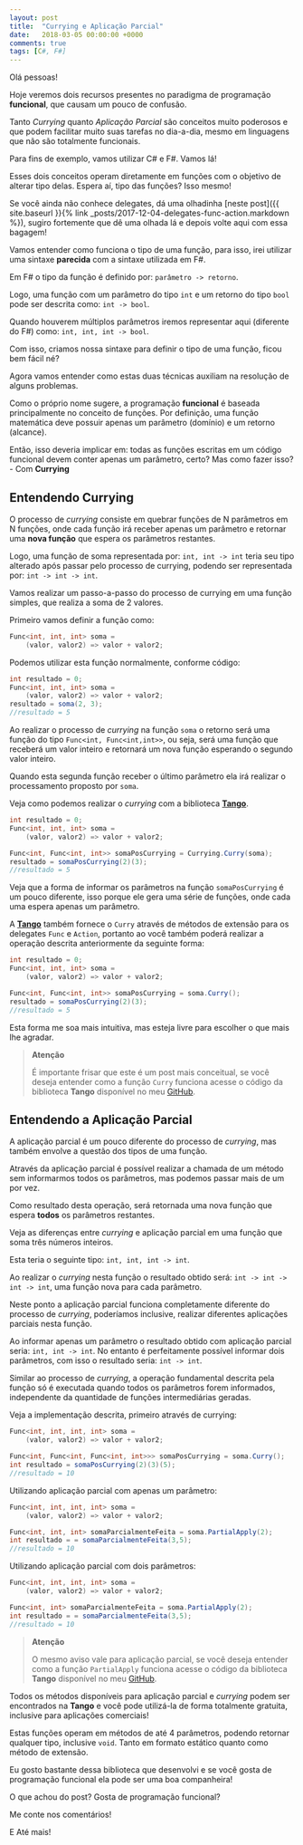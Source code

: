 ```yaml
---
layout: post
title:  "Currying e Aplicação Parcial"
date:   2018-03-05 00:00:00 +0000
comments: true
tags: [C#, F#]
---
```


Olá pessoas!

Hoje veremos dois recursos presentes no paradigma de programação **funcional**, que causam um pouco de confusão.

Tanto *Currying* quanto *Aplicação Parcial* são conceitos muito poderosos e que podem facilitar muito suas tarefas no dia-a-dia, mesmo em linguagens que não são totalmente funcionais.

Para fins de exemplo, vamos utilizar C# e F#. Vamos lá!
<!--more-->

Esses dois conceitos operam diretamente em funções com o objetivo de alterar tipo delas. Espera aí, tipo das funções? Isso mesmo!

Se você ainda não conhece delegates, dá uma olhadinha [neste post]({{ site.baseurl }}{% link _posts/2017-12-04-delegates-func-action.markdown %}), sugiro fortemente que dê uma olhada lá e depois volte aqui com essa bagagem!

Vamos entender como funciona o tipo de uma função, para isso, irei utilizar uma sintaxe **parecida** com a sintaxe utilizada em F#.

Em F# o tipo da função é definido por: `parâmetro -> retorno`.

Logo, uma função com um parâmetro do tipo `int` e um retorno do tipo `bool` pode ser descrita como: `int -> bool`.

Quando houverem múltiplos parâmetros iremos representar aqui (diferente do F#) como: `int, int, int -> bool`.

Com isso, criamos nossa sintaxe para definir o tipo de uma função, ficou bem fácil né?

Agora vamos entender como estas duas técnicas auxiliam na resolução de alguns problemas.

Como o próprio nome sugere, a programação **funcional** é baseada principalmente no conceito de funções. Por definição, uma função matemática deve possuir apenas um parâmetro (domínio) e um retorno (alcance).

Então, isso deveria implicar em: todas as funções escritas em um código funcional devem conter apenas um parâmetro, certo? Mas como fazer isso? - Com **Currying**

## Entendendo Currying

O processo de *currying* consiste em quebrar funções de N parâmetros em N funções, onde cada função irá receber apenas um parâmetro e retornar uma **nova função** que espera os parâmetros restantes.

Logo, uma função de soma representada por: `int, int -> int` teria seu tipo alterado após passar pelo processo de currying, podendo ser representada por: `int -> int -> int`.

Vamos realizar um passo-a-passo do processo de currying em uma função simples, que realiza a soma de 2 valores.

Primeiro vamos definir a função como:

```csharp
Func<int, int, int> soma = 
    (valor, valor2) => valor + valor2;
```

Podemos utilizar esta função normalmente, conforme código:

```csharp
int resultado = 0;
Func<int, int, int> soma = 
    (valor, valor2) => valor + valor2;
resultado = soma(2, 3);
//resultado = 5
```
Ao realizar o processo de *currying* na função `soma` o retorno será uma função do tipo `Func<int, Func<int,int>>`, ou seja, será uma função que receberá um valor inteiro e retornará um nova função esperando o segundo valor inteiro.

Quando esta segunda função receber o último parâmetro ela irá realizar o processamento proposto por `soma`.

Veja como podemos realizar o *currying* com a biblioteca [**Tango**](https://github.com/gabrielschade/Tango).

```csharp
int resultado = 0;
Func<int, int, int> soma = 
    (valor, valor2) => valor + valor2;

Func<int, Func<int, int>> somaPosCurrying = Currying.Curry(soma);
resultado = somaPosCurrying(2)(3);
//resultado = 5
```

Veja que a forma de informar os parâmetros na função `somaPosCurrying` é um pouco diferente, isso porque ele gera uma série de funções, onde cada uma espera apenas um parâmetro.

A [**Tango**](https://github.com/gabrielschade/Tango) também fornece o `Curry` através de métodos de extensão para os delegates `Func` e `Action`, portanto ao você também poderá realizar a operação descrita anteriormente da seguinte forma:

```csharp
int resultado = 0;
Func<int, int, int> soma = 
    (valor, valor2) => valor + valor2;

Func<int, Func<int, int>> somaPosCurrying = soma.Curry();
resultado = somaPosCurrying(2)(3);
//resultado = 5
```

Esta forma me soa mais intuitiva, mas esteja livre para escolher o que mais lhe agradar.

> **Atenção**
>
> É importante frisar que este é um post mais conceitual, se você deseja entender como a função `Curry` funciona acesse o código da biblioteca **Tango** disponível no meu [GitHub](https://github.com/gabrielschade/Tango/blob/master/Tango/Tango/Functional/Currying.cs).


## Entendendo a Aplicação Parcial

A aplicação parcial é um pouco diferente do processo de *currying*, mas também envolve a questão dos tipos de uma função.

Através da aplicação parcial é possível realizar a chamada de um método sem informarmos todos os parâmetros, mas podemos passar mais de um por vez. 

Como resultado desta operação, será retornada uma nova função que espera **todos** os parâmetros restantes.

Veja as diferenças entre *currying* e aplicação parcial em uma função que soma três números inteiros.

Esta teria o seguinte tipo: `int, int, int -> int`.

Ao realizar o *currying* nesta função o resultado obtido será: `int -> int -> int -> int`, uma função nova para cada parâmetro.

Neste ponto a aplicação parcial funciona completamente diferente do processo de *currying*, poderíamos inclusive, realizar diferentes aplicações parciais nesta função.

Ao informar apenas um parâmetro o resultado obtido com aplicação parcial seria: `int, int -> int`. No entanto é perfeitamente possível informar dois parâmetros, com isso o resultado seria: `int -> int`.

Similar ao processo de *currying*, a operação fundamental descrita pela função só é executada quando todos os parâmetros forem informados, independente da quantidade de funções intermediárias geradas.

Veja a implementação descrita, primeiro através de currying:

```csharp
Func<int, int, int, int> soma = 
    (valor, valor2) => valor + valor2;

Func<int, Func<int, Func<int, int>>> somaPosCurrying = soma.Curry();
int resultado = somaPosCurrying(2)(3)(5);
//resultado = 10
```

Utilizando aplicação parcial com apenas um parâmetro:

```csharp
Func<int, int, int, int> soma = 
    (valor, valor2) => valor + valor2;

Func<int, int, int> somaParcialmenteFeita = soma.PartialApply(2);
int resultado = = somaParcialmenteFeita(3,5);
//resultado = 10
```

Utilizando aplicação parcial com dois parâmetros:
```csharp
Func<int, int, int, int> soma = 
    (valor, valor2) => valor + valor2;

Func<int, int> somaParcialmenteFeita = soma.PartialApply(2);
int resultado = = somaParcialmenteFeita(3,5);
//resultado = 10
```

> **Atenção**
>
> O mesmo aviso vale para aplicação parcial, se você deseja entender como a função `PartialApply` funciona acesse o código da biblioteca **Tango** disponível no meu [GitHub](https://github.com/gabrielschade/Tango/blob/master/Tango/Tango/Functional/PartialApplication.cs).


Todos os métodos disponíveis para aplicação parcial e *currying* podem ser encontrados na **Tango** e você pode utilizá-la de forma totalmente gratuita, inclusive para aplicações comerciais! 

Estas funções operam em métodos de até 4 parâmetros, podendo retornar qualquer tipo, inclusive `void`. Tanto em formato estático quanto como método de extensão.

Eu gosto bastante dessa biblioteca que desenvolvi e se você gosta de programação funcional ela pode ser uma boa companheira!

O que achou do post? Gosta de programação funcional?

Me conte nos comentários!

E Até mais!